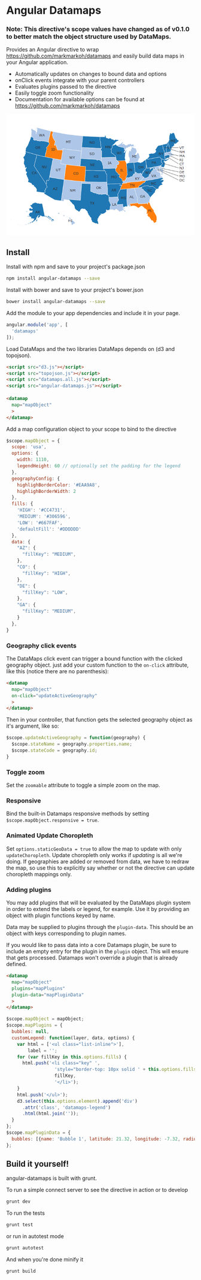 # Angular Datamaps

### Note: This directive's scope values have changed as of v0.1.0 to better match the object structure used by DataMaps.

Provides an Angular directive to wrap https://github.com/markmarkoh/datamaps and easily build data maps in your Angular application.

 - Automatically updates on changes to bound data and options
 - onClick events integrate with your parent controllers
 - Evaluates plugins passed to the directive
 - Easily toggle zoom functionality
 - Documentation for available options can be found at https://github.com/markmarkoh/datamaps

![Datamap example](/usaMap.png?raw=true "USA Map Example")

## Install
Install with npm and save to your project's package.json
```sh
npm install angular-datamaps --save
```

Install with bower and save to your project's bower.json
```sh
bower install angular-datamaps --save
```

Add the module to your app dependencies and include it in your page.
```js
angular.module('app', [
  'datamaps'
]);
```

Load DataMaps and the two libraries DataMaps depends on (d3 and topojson).
```html
<script src="d3.js"></script>
<script src="topojson.js"></script>
<script src="datamaps.all.js"></script>
<script src="angular-datamaps.js"></script>

<datamap
  map="mapObject"
  >
</datamap>
```

Add a map configuration object to your scope to bind to the directive
```js
$scope.mapObject = {
  scope: 'usa',
  options: {
    width: 1110,
    legendHeight: 60 // optionally set the padding for the legend
  },
  geographyConfig: {
    highlighBorderColor: '#EAA9A8',
    highlighBorderWidth: 2
  },
  fills: {
    'HIGH': '#CC4731',
    'MEDIUM': '#306596',
    'LOW': '#667FAF',
    'defaultFill': '#DDDDDD'
  },
  data: {
    "AZ": {
      "fillKey": "MEDIUM",
    },
    "CO": {
      "fillKey": "HIGH",
    },
    "DE": {
      "fillKey": "LOW",
    },
    "GA": {
      "fillKey": "MEDIUM",
    }
  },
}
```

### Geography click events ###
The DataMaps click event can trigger a bound function with the clicked geography object. just add your custom function to the `on-click` attribute, like this (notice there are no parenthesis):

```html
<datamap
  map="mapObject"
  on-click="updateActiveGeography"
  >
</datamap>
```

Then in your controller, that function gets the selected geography object as it's argument, like so:

```js
$scope.updateActiveGeography = function(geography) {
  $scope.stateName = geography.properties.name;
  $scope.stateCode = geography.id;
}
```

### Toggle zoom ###
Set the `zoomable` attribute to toggle a simple zoom on the map.

### Responsive ###
Bind the built-in Datamaps responsive methods by setting `$scope.mapObject.responsive = true`.

### Animated Update Choropleth ###
Set `options.staticGeoData = true` to allow the map to update with only `updateChoropleth`. Update choropleth only works if _updating_ is all we're doing. If geographies are added or removed from data, we have to redraw the map, so use this to explicitly say whether or not the directive can update choropleth mappings only.

### Adding plugins ###
You may add plugins that will be evaluated by the DataMaps plugin system in order to extend the labels or legend, for example. Use it by providing an object with plugin functions keyed by name.

Data may be supplied to plugins through the `plugin-data`. This should be an object with keys corresponding to plugin names.

If you would like to pass data into a core Datamaps plugin, be sure to include an empty entry for the plugin in the `plugin` object. This will ensure that gets processed. Datamaps won't override a plugin that is already defined.

```html
<datamap
  map="mapObject"
  plugins="mapPlugins"
  plugin-data="mapPluginData"
  >
</datamap>
```

```js
$scope.mapObject = mapObject;
$scope.mapPlugins = {
  bubbles: null,
  customLegend: function(layer, data, options) {
    var html = ['<ul class="list-inline">'],
        label = '';
    for (var fillKey in this.options.fills) {
      html.push('<li class="key" ',
                  'style="border-top: 10px solid ' + this.options.fills[fillKey] + '">',
                  fillKey,
                  '</li>');
    }
    html.push('</ul>');
    d3.select(this.options.element).append('div')
      .attr('class', 'datamaps-legend')
      .html(html.join(''));
  }
};
$scope.mapPluginData = {
  bubbles: [{name: 'Bubble 1', latitude: 21.32, longitude: -7.32, radius: 45, fillKey: 'gt500'}]
};

```

## Build it yourself!
angular-datamaps is built with grunt.

To run a simple connect server to see the directive in action or to develop
```sh
grunt dev
```

To run the tests
```sh
grunt test
```

or run in autotest mode

```sh
grunt autotest
```

And when you're done minify it
```sh
grunt build
```
